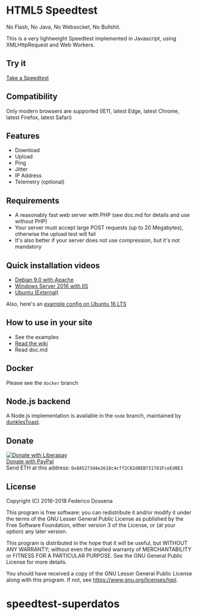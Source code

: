 # HTML5 Speedtest

No Flash, No Java, No Websocket, No Bullshit.

This is a very lightweight Speedtest implemented in Javascript, using XMLHttpRequest and Web Workers.

## Try it
[Take a Speedtest](http://speedtest.fdossena.com)

## Compatibility
Only modern browsers are supported (IE11, latest Edge, latest Chrome, latest Firefox, latest Safari)

## Features
* Download
* Upload
* Ping
* Jitter
* IP Address
* Telemetry (optional)

## Requirements
 - A reasonably fast web server with PHP (see doc.md for details and use without PHP)
 - Your server must accept large POST requests (up to 20 Megabytes), otherwise the upload test will fail
 - It's also better if your server does not use compression, but it's not mandatory

## Quick installation videos
* [Debian 9.0 with Apache](https://fdossena.com/?p=speedtest/quickstart_deb.frag)
* [Windows Server 2016 with IIS](https://fdossena.com/?p=speedtest/quickstart_win.frag)
* [Ubuntu (External)](https://freedif.org/how-to-install-selfhosted-speedtest)

Also, here's an [example config on Ubuntu 16 LTS](https://github.com/adolfintel/speedtest/issues/50)

## How to use in your site
* See the examples
* [Read the wiki](https://github.com/adolfintel/speedtest/wiki)
* Read doc.md

## Docker
Please see the ```docker``` branch

## Node.js backend
A Node.js implementation is available in the ```node``` branch, maintained by [dunklesToast](https://github.com/dunklesToast).

## Donate
[![Donate with Liberapay](https://liberapay.com/assets/widgets/donate.svg)](https://liberapay.com/fdossena/donate)  
[Donate with PayPal](https://www.paypal.me/sineisochronic)  
Send ETH at this address: ```0x8A5273d4e2618c4cff2C62d8EB731701FceEd8E3```

## License
Copyright (C) 2016-2018 Federico Dossena

This program is free software: you can redistribute it and/or modify
it under the terms of the GNU Lesser General Public License as published by
the Free Software Foundation, either version 3 of the License, or
(at your option) any later version.

This program is distributed in the hope that it will be useful,
but WITHOUT ANY WARRANTY; without even the implied warranty of
MERCHANTABILITY or FITNESS FOR A PARTICULAR PURPOSE.  See the
GNU General Public License for more details.

You should have received a copy of the GNU Lesser General Public License
along with this program.  If not, see <https://www.gnu.org/licenses/lgpl>.
# speedtest-superdatos
